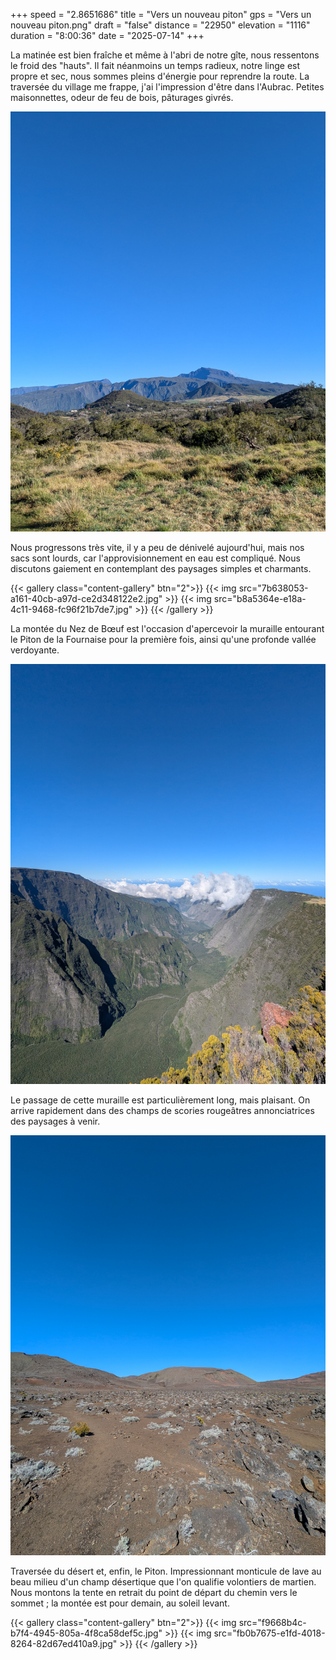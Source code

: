 +++
speed = "2.8651686"
title = "Vers un nouveau piton"
gps = "Vers un nouveau piton.png"
draft = "false"
distance = "22950"
elevation = "1116"
duration = "8:00:36"
date = "2025-07-14"
+++


La matinée est bien fraîche et même à l'abri de notre gîte, nous ressentons le froid des "hauts". Il fait néanmoins un
temps radieux, notre linge est propre et sec, nous sommes pleins d'énergie pour reprendre la route.
La traversée du village me frappe, j'ai l'impression d'être dans l'Aubrac. Petites maisonnettes, odeur de feu de bois,
pâturages givrés.

![an image from this adventure](5c149eb1-1363-43d8-9a60-a27c2427a6aa.jpg)

Nous progressons très vite, il y a peu de dénivelé aujourd'hui, mais nos sacs sont lourds, car l'approvisionnement en eau
est compliqué. Nous discutons gaiement en contemplant des paysages simples et charmants.

{{< gallery class="content-gallery" btn="2">}}
{{< img src="7b638053-a161-40cb-a97d-ce2d348122e2.jpg" >}}
{{< img src="b8a5364e-e18a-4c11-9468-fc96f21b7de7.jpg" >}}
{{< /gallery >}}

La montée du Nez de Bœuf est l'occasion d'apercevoir la muraille entourant le Piton de la Fournaise pour la première
fois, ainsi qu'une profonde vallée verdoyante.

![an image from this adventure](8c01f7f6-7730-48c5-a0fb-6bc379d8283d.jpg)

Le passage de cette muraille est particulièrement long, mais plaisant. On arrive rapidement dans des champs de scories
rougeâtres annonciatrices des paysages à venir.

![an image from this adventure](924f781d-17c4-406b-b601-1e7422283388.jpg)

Traversée du désert et, enfin, le Piton. Impressionnant monticule de lave au beau milieu d'un champ désertique que l'on
qualifie volontiers de martien. Nous montons la tente en retrait du point de départ du chemin vers le sommet ; la montée
est pour demain, au soleil levant.

{{< gallery class="content-gallery" btn="2">}}
{{< img src="f9668b4c-b7f4-4945-805a-4f8ca58def5c.jpg" >}}
{{< img src="fb0b7675-e1fd-4018-8264-82d67ed410a9.jpg" >}}
{{< /gallery >}}
